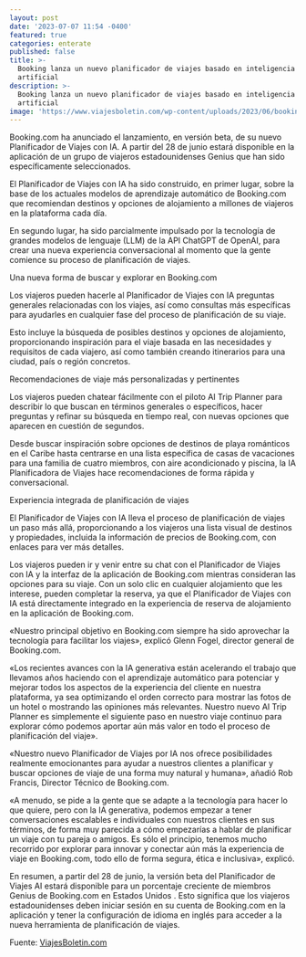```yaml
---
layout: post
date: '2023-07-07 11:54 -0400'
featured: true
categories: enterate
published: false
title: >-
  Booking lanza un nuevo planificador de viajes basado en inteligencia
  artificial
description: >-
  Booking lanza un nuevo planificador de viajes basado en inteligencia
  artificial
image: 'https://www.viajesboletin.com/wp-content/uploads/2023/06/bookingeIA.png'
---
```

Booking.com ha anunciado el lanzamiento, en versión beta, de su nuevo Planificador de Viajes con IA. A partir del 28 de junio estará disponible en la aplicación de un grupo de viajeros estadounidenses Genius que han sido específicamente seleccionados.

El Planificador de Viajes con IA ha sido construido, en primer lugar, sobre la base de los actuales modelos de aprendizaje automático de Booking.com que recomiendan destinos y opciones de alojamiento a millones de viajeros en la plataforma cada día.

En segundo lugar, ha sido parcialmente impulsado por la tecnología de grandes modelos de lenguaje (LLM) de la API ChatGPT de OpenAI, para crear una nueva experiencia conversacional al momento que la gente comience su proceso de planificación de viajes.

Una nueva forma de buscar y explorar en Booking.com

Los viajeros pueden hacerle al Planificador de Viajes con IA preguntas generales relacionadas con los viajes, así como consultas más específicas para ayudarles en cualquier fase del proceso de planificación de su viaje.

Esto incluye la búsqueda de posibles destinos y opciones de alojamiento, proporcionando inspiración para el viaje basada en las necesidades y requisitos de cada viajero, así como también creando itinerarios para una ciudad, país o región concretos.

Recomendaciones de viaje más personalizadas y pertinentes

Los viajeros pueden chatear fácilmente con el piloto AI Trip Planner para describir lo que buscan en términos generales o específicos, hacer preguntas y refinar su búsqueda en tiempo real, con nuevas opciones que aparecen en cuestión de segundos.

Desde buscar inspiración sobre opciones de destinos de playa románticos en el Caribe hasta centrarse en una lista específica de casas de vacaciones para una familia de cuatro miembros, con aire acondicionado y piscina, la IA Planificadora de Viajes hace recomendaciones de forma rápida y conversacional.

Experiencia integrada de planificación de viajes

El Planificador de Viajes con IA lleva el proceso de planificación de viajes un paso más allá, proporcionando a los viajeros una lista visual de destinos y propiedades, incluida la información de precios de Booking.com, con enlaces para ver más detalles.

Los viajeros pueden ir y venir entre su chat con el Planificador de Viajes con IA y la interfaz de la aplicación de Booking.com mientras consideran las opciones para su viaje. Con un solo clic en cualquier alojamiento que les interese, pueden completar la reserva, ya que el Planificador de Viajes con IA está directamente integrado en la experiencia de reserva de alojamiento en la aplicación de Booking.com.

«Nuestro principal objetivo en Booking.com siempre ha sido aprovechar la tecnología para facilitar los viajes», explicó Glenn Fogel, director general de Booking.com.

«Los recientes avances con la IA generativa están acelerando el trabajo que llevamos años haciendo con el aprendizaje automático para potenciar y mejorar todos los aspectos de la experiencia del cliente en nuestra plataforma, ya sea optimizando el orden correcto para mostrar las fotos de un hotel o mostrando las opiniones más relevantes. Nuestro nuevo AI Trip Planner es simplemente el siguiente paso en nuestro viaje continuo para explorar cómo podemos aportar aún más valor en todo el proceso de planificación del viaje».

«Nuestro nuevo Planificador de Viajes por IA nos ofrece posibilidades realmente emocionantes para ayudar a nuestros clientes a planificar y buscar opciones de viaje de una forma muy natural y humana», añadió Rob Francis, Director Técnico de Booking.com.

«A menudo, se pide a la gente que se adapte a la tecnología para hacer lo que quiere, pero con la IA generativa, podemos empezar a tener conversaciones escalables e individuales con nuestros clientes en sus términos, de forma muy parecida a cómo empezarías a hablar de planificar un viaje con tu pareja o amigos. Es sólo el principio, tenemos mucho recorrido por explorar para innovar y conectar aún más la experiencia de viaje en Booking.com, todo ello de forma segura, ética e inclusiva», explicó.

En resumen, a partir del 28 de junio, la versión beta del Planificador de Viajes AI estará disponible para un porcentaje creciente de miembros Genius de Booking.com en Estados Unidos . Esto significa que los viajeros estadounidenses deben iniciar sesión en su cuenta de Booking.com en la aplicación y tener la configuración de idioma en inglés para acceder a la nueva herramienta de planificación de viajes.

Fuente: [ViajesBoletin.com](ttps://www.viajesboletin.com/categorias/principales/de-interes/122970-booking-lanza-un-nuevo-planificador-de-viajes-basado-en-inteligencia-artificial/?utm_campaign=em%3Acampaing_latam&utm_source=constant%20contact&utm_medium=email&utm_content=latam&utm_term=122970)